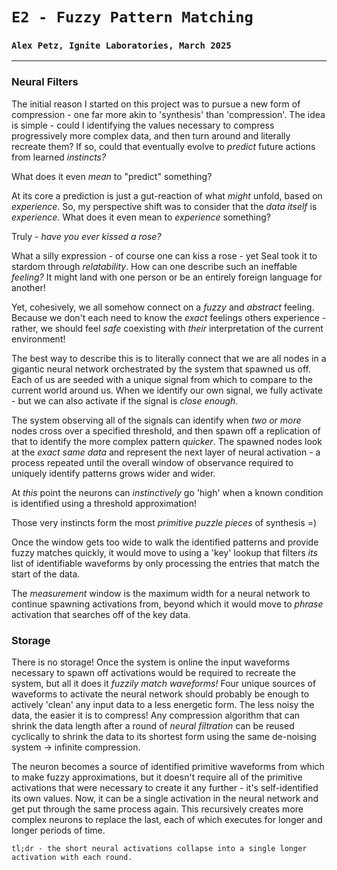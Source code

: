 # `E2 - Fuzzy Pattern Matching`
### `Alex Petz, Ignite Laboratories, March 2025`

---

### Neural Filters

The initial reason I started on this project was to pursue a new form of compression - one far more akin to 'synthesis'
than 'compression'.  The idea is simple - could I identifying the values necessary to compress progressively more complex 
data, and then turn around and literally recreate them?  If so, could that eventually evolve to _predict_ future actions 
from learned _instincts?_

What does it even _mean_ to "predict" something?

At its core a prediction is just a gut-reaction of what _might_ unfold, based on _experience_.  So, my perspective shift
was to consider that the _data itself_ is _experience_.  What does it even mean to _experience_ something?

Truly - _have you ever kissed a rose?_

What a silly expression - of course one can kiss a rose - yet Seal took it to stardom through _relatability_.  How can
one describe such an ineffable _feeling?_  It might land with one person or be an entirely foreign language for another!

Yet, cohesively, we all somehow connect on a _fuzzy_ and _abstract_ feeling.  Because we don't each need to know the
_exact_ feelings others experience - rather, we should feel _safe_ coexisting with _their_ interpretation of the current
environment!

The best way to describe this is to literally connect that we are all nodes in a gigantic neural network orchestrated
by the system that spawned us off.  Each of us are seeded with a unique signal from which to compare to the current
world around us.  When we identify our own signal, we fully activate - but we can also activate if the signal is _close
enough_.

The system observing all of the signals can identify when _two or more_ nodes cross over a specified threshold, and then
spawn off a replication of that to identify the more complex pattern _quicker_.  The spawned nodes look at the _exact same
data_ and represent the next layer of neural activation - a process repeated until the overall window of observance
required to uniquely identify patterns grows wider and wider.

At _this_ point the neurons can _instinctively_ go 'high' when a known condition is identified using a threshold approximation!

Those very instincts form the most _primitive puzzle pieces_ of synthesis =)

Once the window gets too wide to walk the identified patterns and provide fuzzy matches quickly, it would move to using
a 'key' lookup that filters _its_ list of identifiable waveforms by only processing the entries that match the start of the
data.

The _measurement_ window is the maximum width for a neural network to continue spawning activations from, beyond which it would
move to _phrase_ activation that searches off of the key data.

### Storage

There is no storage!  Once the system is online the input waveforms necessary to spawn off activations would be required to
recreate the system, but all it does it _fuzzily match waveforms!_  Four unique sources of waveforms to activate the neural
network should probably be enough to actively 'clean' any input data to a less energetic form.  The less noisy the data,
the easier it is to compress!  Any compression algorithm that can shrink the data length after a round of _neural filtration_ 
can be reused cyclically to shrink the data to its shortest form using the same de-noising system -> infinite compression.

The neuron becomes a source of identified primitive waveforms from which to make fuzzy approximations, but it doesn't
require all of the primitive activations that were necessary to create it any further - it's self-identified its own values.
Now, it can be a single activation in the neural network and get put through the same process again.  This recursively creates
more complex neurons to replace the last, each of which executes for longer and longer periods of time.

    tl;dr - the short neural activations collapse into a single longer activation with each round.